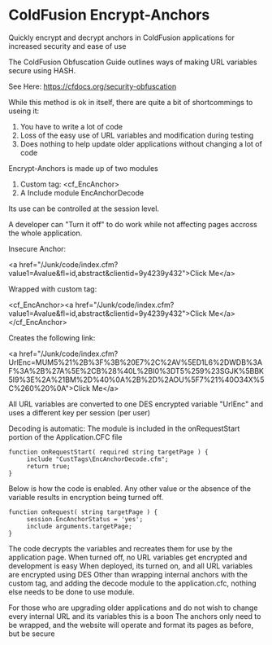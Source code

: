 # ColdFusion Encrypt-Anchors
Quickly encrypt and decrypt anchors in ColdFusion applications for increased security and ease of use

The ColdFusion Obfuscation Guide outlines ways of making URL variables secure using HASH.

See Here: https://cfdocs.org/security-obfuscation

While this method is ok in itself, there are quite a bit of shortcommings to useing it:

1) You have to write a lot of code
2) Loss of the easy use of URL variables and modification during testing
3) Does nothing to help update older applications without changing a lot of code

Encrypt-Anchors is made up of two modules
1) Custom tag: <cf_EncAnchor>
2) A Include module EncAnchorDecode

Its use can be controlled at the session level.

A developer can "Turn it off" to do work while not affecting pages accross the whole application. 

Insecure Anchor:

&lt;a href&#x3d;&quot;&#x2f;Junk&#x2f;code&#x2f;index.cfm&#x3f;value1&#x3d;Avalue&amp;fl&#x3d;id,abstract&amp;clientid&#x3d;9y4239y432&quot;&gt;Click Me&lt;&#x2f;a&gt;

Wrapped with custom tag:

&lt;cf_EncAnchor&gt;&lt;a href&#x3d;&quot;&#x2f;Junk&#x2f;code&#x2f;index.cfm&#x3f;value1&#x3d;Avalue&amp;fl&#x3d;id,abstract&amp;clientid&#x3d;9y4239y432&quot;&gt;Click Me&lt;&#x2f;a&gt;&lt;&#x2f;cf_EncAnchor&gt;

Creates the following link:

&lt;a href&#x3d;&quot;&#x2f;Junk/code/index.cfm?UrlEnc=MUM5%21%2B%3F%3B%20E7%2C%2AV%5ED1L6%2DWDB%3AF%3A%2B%27A%5E%2CB%28%40L%2BI0%3DT5%259%23SGJK%5BBK5I9%3E%2A%21BM%2D%40%0A%2B%2D%2AOU%5F7%21%40O34X%5C%260%20%0A&quot;&gt;Click Me&lt;&#x2f;a&gt;

All URL variables are converted to one DES encrypted variable "UrlEnc" and uses a different key per session (per user)

Decoding is automatic:
 The module is included in the onRequestStart portion of the Application.CFC file
 
    function onRequestStart( required string targetPage ) {
         include "CustTags\EncAnchorDecode.cfm";
         return true;
    }


Below is how the code is enabled. Any other value or the absence of the variable results in encryption being turned off. 

    function onRequest( string targetPage ) {
         session.EncAnchorStatus = 'yes';
         include arguments.targetPage;
    }

The code decrypts the variables and recreates them for use by the application page.
When turned off, no URL variables get encrypted and development is easy
When deployed, its turned on, and all URL variables are encrypted using DES
Other than wrapping internal anchors with the custom tag, and adding the decode module to the application.cfc, nothing else needs to be done to use module. 

For those who are upgrading older applications and do not wish to change every internal URL and its variables this is a boon
The anchors only need to be wrapped, and the website will operate and format its pages as before, but be secure












